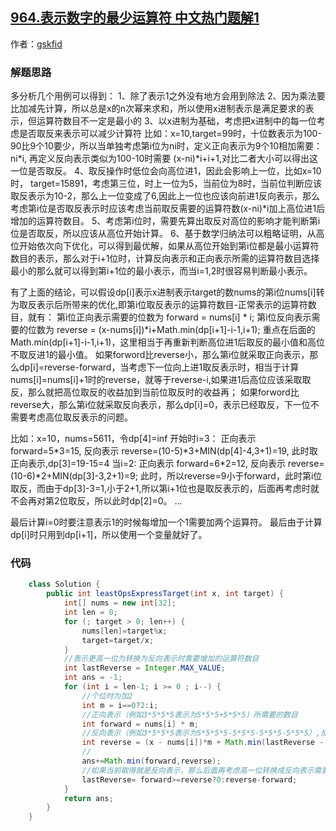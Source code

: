 ## [964.表示数字的最少运算符 中文热门题解1](https://leetcode.cn/problems/least-operators-to-express-number/solutions/100000/yong-shi-ji-bai-100-by-gskfid)

作者：[gskfid](https://leetcode.cn/u/gskfid)
### 解题思路
多分析几个用例可以得到：
1、除了表示1之外没有地方会用到除法
2、因为乘法要比加减先计算，所以总是x的n次幂来求和，所以使用x进制表示是满足要求的表示，但运算符数目不一定是最小的
3、以x进制为基础，考虑把x进制中的每一位考虑是否取反来表示可以减少计算符 比如：x=10,target=99时，十位数表示为100-90比9个10要少，所以当单独考虑第i位为ni时，定义正向表示为9个10相加需要：ni*i, 再定义反向表示类似为100-10时需要 (x-ni)*i+i+1,对比二者大小可以得出这一位是否取反。
4、取反操作时低位会向高位进1，因此会影响上一位，比如x=10时， target=15891，考虑第三位，时上一位为5，当前位为8时，当前位判断应该取反表示为10-2，那么上一位变成了6,因此上一位也应该向前进1反向表示，那么考虑第i位是否取反表示时应该考虑当前取反需要的运算符数(x-ni)*i加上高位进1后增加的运算符数目。
5、考虑第i位时，需要先算出取反对高位的影响才能判断第i位是否取反，所以应该从高位开始计算。
6、基于数学归纳法可以粗略证明，从高位开始依次向下优化，可以得到最优解，如果从高位开始到第i位都是最小运算符数目的表示，那么对于i+1位时，计算反向表示和正向表示所需的运算符数目选择最小的那么就可以得到第i+1位的最小表示，而当i=1,2时很容易判断最小表示。

有了上面的结论，可以假设dp[i]表示x进制表示target的数nums的第i位nums[i]转为取反表示后所带来的优化,即第i位取反表示的运算符数目-正常表示的运算符数目，就有：
第i位正向表示需要的位数为 forward = nums[i] * i;
第i位反向表示需要的位数为 reverse = (x-nums[i])*i+Math.min(dp[i+1]-i-1,i+1); 
重点在后面的Math.min(dp[i+1]-i-1,i+1)，这里相当于再重新判断高位进1后取反的最小值和高位不取反进1的最小值。
如果forword比reverse小，那么第i位就采取正向表示，那么dp[i]=reverse-forward，当考虑下一位向上进1取反表示时，相当于计算nums[i]=nums[i]+1时的reverse，就等于reverse-i,如果进1后高位应该采取取反，那么就把高位取反的收益加到当前位取反时的收益再；
如果forword比reverse大，那么第i位就采取反向表示，那么dp[i]=0，表示已经取反，下一位不需要考虑高位取反表示的问题。

比如：x=10，nums=5611，令dp[4]=inf
开始时i=3：
正向表示 forward=5*3=15,
反向表示 reverse=(10-5)*3+MIN(dp[4]-4,3+1)=19,
此时取正向表示,dp[3]=19-15=4
当i=2:
正向表示 forward=6\*2=12,
反向表示 reverse=(10-6)*2+MIN(dp[3]-3,2+1)=9;
此时，所以reverse=9小于forward，此时第i位取反，而由于dp[3]-3=1,小于2+1,所以第i+1位也是取反表示的，后面再考虑时就不会再对第2位取反，所以此时dp[2]=0。
...

最后计算i=0时要注意表示1的时候每增加一个1需要加两个运算符。
最后由于计算dp[i]时只用到dp[i+1]，所以使用一个变量就好了。

### 代码

```java
    class Solution {
        public int leastOpsExpressTarget(int x, int target) {
            int[] nums = new int[32];
            int len = 0;
            for (; target > 0; len++) {
                nums[len]=target%x;
                target=target/x;
            }
            //表示更高一位为转换为反向表示时需要增加的运算符数目
            int lastReverse = Integer.MAX_VALUE;
            int ans = -1;
            for (int i = len-1; i >= 0 ; i--) {
                //个位时为加2
                int m = i==0?2:i;
                //正向表示（例如3*5*5*5表示为5*5*5+5*5*5）所需要的数目
                int forward = nums[i] * m;
                //反向表示（例如3*5*5*5表示为5*5*5*5-5*5*5-5*5*5-5*5*5）,反向表示需要考虑向高位进1
                int reverse = (x - nums[i])*m + Math.min(lastReverse - i - 1 , i + 1);
                //
                ans+=Math.min(forward,reverse);
                //如果当前取得就是反向表示，那么后面再考虑高一位转换成反向表示需要增加的运算为0
                lastReverse= forward>=reverse?0:reverse-forward;
            }
            return ans;
        }
    }
```